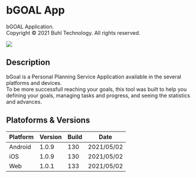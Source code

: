 # bGOAL App 
bGOAL Application.  
Copyright © 2021 Buhl Technology. All rights reserved.

![](https://www.bgoalapp.com/images/present_bgoal.png)

## Description
bGoal is a Personal Planning Service Application available in the several platforms and devices.   
To be more successfull reaching your goals, this tool was built to help you defining your goals, managing tasks and progress, and seeing the statistics and advances.

## Platoforms & Versions
| Platform | Version  |  Build   |    Date    |
|----------|----------|----------|------------|
| Android  | 1.0.9    |    130   | 2021/05/02 |
| iOS      | 1.0.9    |    130   | 2021/05/02 |
| Web      | 1.0.1    |    133   | 2021/05/02 |

